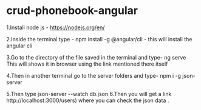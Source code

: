 # crud-phonebook-angular

1.Install node js - https://nodejs.org/en/

2.Inside the terminal type - npm install -g @angular/cli - this will install the angular cli

3.Go to the  directory of the file saved in the terminal and type- ng serve
This will shows it in browser using the link mentioned there itself

4.Then in another terminal go to the server folders and type- npm i -g json-server

5.Then type json-server --watch db.json
6.Then you will get a link  http://localhost:3000/users) where you can check the json data .
